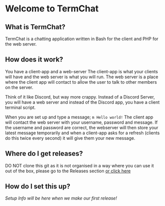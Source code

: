 # Welcome to TermChat

## What is TermChat?
TermChat is a chatting application written in Bash for the client and PHP for the web server.

## How does it work?
You have a client-app and a web-server
The client-app is what your clients will have and the web server is what you will run. 
The web server is a place where the client app will contact to allow the user to talk to other members on the server. 

Think of it like Discord, but way more crappy. Instead of a Discord Server, you will have a web server and instead of the Discord app, you have a client terminal script.

When you are set up and type a message;
```m Hello world!```
The client app will contact the web server with your username, password and message. If the username and password are correct, the webserver will then store your latest message temporarily and when a client-app asks for a refresh (clients do this twice every second) it will give them your new message.

## Where do I get releases?
DO NOT clone this git as it is not organised in a way where you can use it out of the box, please go to the Releases section [or click here](https://github.com/SejDevStuff/termchat/releases)

## How do I set this up?
*Setup Info will be here when we make our first release!*